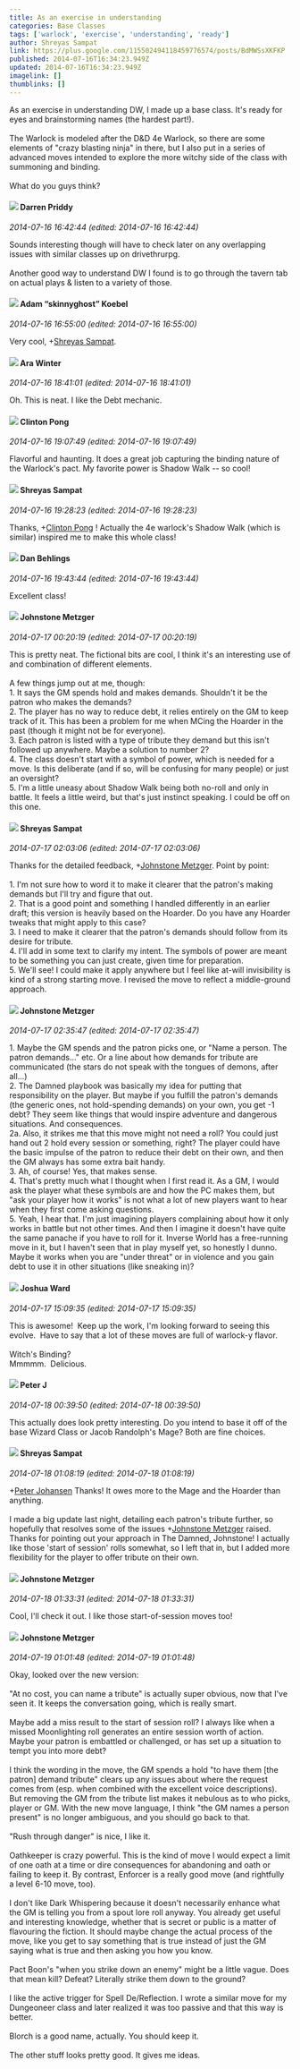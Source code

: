 ```yaml
---
title: As an exercise in understanding
categories: Base Classes
tags: ['warlock', 'exercise', 'understanding', 'ready']
author: Shreyas Sampat
link: https://plus.google.com/115502494118459776574/posts/BdMWSsXKFKP
published: 2014-07-16T16:34:23.949Z
updated: 2014-07-16T16:34:23.949Z
imagelink: []
thumblinks: []
---
```


As an exercise in understanding DW, I made up a base class. It&#39;s ready for eyes and brainstorming names (the hardest part!).<br /><br />The Warlock is modeled after the D&amp;D 4e Warlock, so there are some elements of &quot;crazy blasting ninja&quot; in there, but I also put in a series of advanced moves intended to explore the more witchy side of the class with summoning and binding.<br /><br />What do you guys think?
<div id='comment z13dcnuisoekebl1z23it1jprr2xyht0h'>
  <h4><img src='{{site.baseurl}}//images/avatars/105875318948666656289_photo.jpg'> Darren Priddy</h4>
      <p><cite>2014-07-16 16:42:44 (edited: 2014-07-16 16:42:44)</cite></p>
        <p>Sounds interesting though will have to check later on any overlapping issues with similar classes up on drivethrurpg. <br /><br />Another good way to understand DW I found is to go through the tavern tab on actual plays &amp; listen to a variety of those.</p>
</div>
        

<div id='comment z13dcnuisoekebl1z23it1jprr2xyht0h'>
  <h4><img src='{{site.baseurl}}//images/avatars/112484087750169360510_photo.jpg'> Adam “skinnyghost” Koebel</h4>
      <p><cite>2014-07-16 16:55:00 (edited: 2014-07-16 16:55:00)</cite></p>
        <p>Very cool, <span class="proflinkWrapper"><span class="proflinkPrefix">+</span><a class="proflink" href="https://plus.google.com/115502494118459776574" oid="115502494118459776574">Shreyas Sampat</a></span>.</p>
</div>
        

<div id='comment z13dcnuisoekebl1z23it1jprr2xyht0h'>
  <h4><img src='{{site.baseurl}}//images/avatars/115723089379701254750_photo.jpg'> Ara Winter</h4>
      <p><cite>2014-07-16 18:41:01 (edited: 2014-07-16 18:41:01)</cite></p>
        <p>Oh. This is neat. I like the Debt mechanic.</p>
</div>
        

<div id='comment z13dcnuisoekebl1z23it1jprr2xyht0h'>
  <h4><img src='{{site.baseurl}}//images/avatars/104073087524335945732_photo.jpg'> Clinton Pong</h4>
      <p><cite>2014-07-16 19:07:49 (edited: 2014-07-16 19:07:49)</cite></p>
        <p>Flavorful and haunting.  It does a great job capturing the binding nature of the Warlock&#39;s pact.  My favorite power is Shadow Walk -- so cool!</p>
</div>
        

<div id='comment z13dcnuisoekebl1z23it1jprr2xyht0h'>
  <h4><img src='{{site.baseurl}}//images/avatars/115502494118459776574_photo.jpg'> Shreyas Sampat</h4>
      <p><cite>2014-07-16 19:28:23 (edited: 2014-07-16 19:28:23)</cite></p>
        <p>Thanks, <span class="proflinkWrapper"><span class="proflinkPrefix">+</span><a class="proflink" href="https://plus.google.com/104073087524335945732" oid="104073087524335945732">Clinton Pong</a></span> ! Actually the 4e warlock&#39;s Shadow Walk (which is similar) inspired me to make this whole class!</p>
</div>
        

<div id='comment z13dcnuisoekebl1z23it1jprr2xyht0h'>
  <h4><img src='{{site.baseurl}}//images/avatars/107366871503986866501_photo.jpg'> Dan Behlings</h4>
      <p><cite>2014-07-16 19:43:44 (edited: 2014-07-16 19:43:44)</cite></p>
        <p>Excellent class!</p>
</div>
        

<div id='comment z13dcnuisoekebl1z23it1jprr2xyht0h'>
  <h4><img src='{{site.baseurl}}//images/avatars/113864117304127544117_photo.jpg'> Johnstone Metzger</h4>
      <p><cite>2014-07-17 00:20:19 (edited: 2014-07-17 00:20:19)</cite></p>
        <p>This is pretty neat. The fictional bits are cool, I think it&#39;s an interesting use of and combination of different elements.<br /><br />A few things jump out at me, though:<br />1. It says the GM spends hold and makes demands. Shouldn&#39;t it be the patron who makes the demands?<br />2. The player has no way to reduce debt, it relies entirely on the GM to keep track of it. This has been a problem for me when MCing the Hoarder in the past (though it might not be for everyone).<br />3. Each patron is listed with a type of tribute they demand but this isn&#39;t followed up anywhere. Maybe a solution to number 2?<br />4. The class doesn&#39;t start with a symbol of power, which is needed for a move. Is this deliberate (and if so, will be confusing for many people) or just an oversight?<br />5. I&#39;m a little uneasy about Shadow Walk being both no-roll and only in battle. It feels a little weird, but that&#39;s just instinct speaking. I could be off on this one.</p>
</div>
        

<div id='comment z13dcnuisoekebl1z23it1jprr2xyht0h'>
  <h4><img src='{{site.baseurl}}//images/avatars/115502494118459776574_photo.jpg'> Shreyas Sampat</h4>
      <p><cite>2014-07-17 02:03:06 (edited: 2014-07-17 02:03:06)</cite></p>
        <p>Thanks for the detailed feedback, <span class="proflinkWrapper"><span class="proflinkPrefix">+</span><a class="proflink" href="https://plus.google.com/113864117304127544117" oid="113864117304127544117">Johnstone Metzger</a></span>. Point by point:<br /><br />1. I&#39;m not sure how to word it to make it clearer that the patron&#39;s making demands but I&#39;ll try and figure that out.<br />2. That is a good point and something I handled differently in an earlier draft; this version is heavily based on the Hoarder. Do you have any Hoarder tweaks that might apply to this case?<br />3. I need to make it clearer that the patron&#39;s demands should follow from its desire for tribute.<br />4. I&#39;ll add in some text to clarify my intent. The symbols of power are meant to be something you can just create, given time for preparation.<br />5. We&#39;ll see! I could make it apply anywhere but I feel like at-will invisibility is kind of a strong starting move. I revised the move to reflect a middle-ground approach.</p>
</div>
        

<div id='comment z13dcnuisoekebl1z23it1jprr2xyht0h'>
  <h4><img src='{{site.baseurl}}//images/avatars/113864117304127544117_photo.jpg'> Johnstone Metzger</h4>
      <p><cite>2014-07-17 02:35:47 (edited: 2014-07-17 02:35:47)</cite></p>
        <p>1. Maybe the GM spends and the patron picks one, or &quot;Name a person. The patron demands...&quot; etc. Or a line about how demands for tribute are communicated (the stars do not speak with the tongues of demons, after all...)<br />2. The Damned playbook was basically my idea for putting that responsibility on the player. But maybe if you fulfill the patron&#39;s demands (the generic ones, not hold-spending demands) on your own, you get -1 debt? They seem like things that would inspire adventure and dangerous situations. And consequences.<br />2a. Also, it strikes me that this move might not need a roll? You could just hand out 2 hold every session or something, right? The player could have the basic impulse of the patron to reduce their debt on their own, and then the GM always has some extra bait handy.<br />3. Ah, of course! Yes, that makes sense.<br />4. That&#39;s pretty much what I thought when I first read it. As a GM, I would ask the player what these symbols are and how the PC makes them, but &quot;ask your player how it works&quot; is not what a lot of new players want to hear when they first come asking questions.<br />5. Yeah, I hear that. I&#39;m just imagining players complaining about how it only works in battle but not other times. And then I imagine it doesn&#39;t have quite the same panache if you have to roll for it. Inverse World has a free-running move in it, but I haven&#39;t seen that in play myself yet, so honestly I dunno. Maybe it works when you are &quot;under threat&quot; or in violence and you gain debt to use it in other situations (like sneaking in)?</p>
</div>
        

<div id='comment z13dcnuisoekebl1z23it1jprr2xyht0h'>
  <h4><img src='{{site.baseurl}}//images/avatars/106266799076734425332_photo.jpg'> Joshua Ward</h4>
      <p><cite>2014-07-17 15:09:35 (edited: 2014-07-17 15:09:35)</cite></p>
        <p>This is awesome!  Keep up the work, I&#39;m looking forward to seeing this evolve.  Have to say that a lot of these moves are full of warlock-y flavor. <br /><br />Witch&#39;s Binding?<br />Mmmmm.  Delicious.</p>
</div>
        

<div id='comment z13dcnuisoekebl1z23it1jprr2xyht0h'>
  <h4><img src='{{site.baseurl}}//images/avatars/113692337653837882568_photo.jpg'> Peter J</h4>
      <p><cite>2014-07-18 00:39:50 (edited: 2014-07-18 00:39:50)</cite></p>
        <p>This actually does look pretty interesting. Do you intend to base it off of the base Wizard Class or Jacob Randolph&#39;s Mage? Both are fine choices. </p>
</div>
        

<div id='comment z13dcnuisoekebl1z23it1jprr2xyht0h'>
  <h4><img src='{{site.baseurl}}//images/avatars/115502494118459776574_photo.jpg'> Shreyas Sampat</h4>
      <p><cite>2014-07-18 01:08:19 (edited: 2014-07-18 01:08:19)</cite></p>
        <p><span class="proflinkWrapper"><span class="proflinkPrefix">+</span><a class="proflink" href="https://plus.google.com/113692337653837882568" oid="113692337653837882568">Peter Johansen</a></span> Thanks! It owes more to the Mage and the Hoarder than anything.<br /><br />I made a big update last night, detailing each patron&#39;s tribute further, so hopefully that resolves some of the issues <span class="proflinkWrapper"><span class="proflinkPrefix">+</span><a class="proflink" href="https://plus.google.com/113864117304127544117" oid="113864117304127544117">Johnstone Metzger</a></span> raised. Thanks for pointing out your approach in The Damned, Johnstone! I actually like those &#39;start of session&#39; rolls somewhat, so I left that in, but I added more flexibility for the player to offer tribute on their own.</p>
</div>
        

<div id='comment z13dcnuisoekebl1z23it1jprr2xyht0h'>
  <h4><img src='{{site.baseurl}}//images/avatars/113864117304127544117_photo.jpg'> Johnstone Metzger</h4>
      <p><cite>2014-07-18 01:33:31 (edited: 2014-07-18 01:33:31)</cite></p>
        <p>Cool, I&#39;ll check it out. I like those start-of-session moves too!</p>
</div>
        

<div id='comment z13dcnuisoekebl1z23it1jprr2xyht0h'>
  <h4><img src='{{site.baseurl}}//images/avatars/113864117304127544117_photo.jpg'> Johnstone Metzger</h4>
      <p><cite>2014-07-19 01:01:48 (edited: 2014-07-19 01:01:48)</cite></p>
        <p>Okay, looked over the new version:<br /><br />&quot;At no cost, you can name a tribute&quot; is actually super obvious, now that I&#39;ve seen it. It keeps the conversation going, which is really smart.<br /><br />Maybe add a miss result to the start of session roll? I always like when a missed Moonlighting roll generates an entire session worth of action. Maybe your patron is embattled or challenged, or has set up a situation to tempt you into more debt?<br /><br />I think the wording in the move, the GM spends a hold &quot;to have them [the patron] demand tribute&quot; clears up any issues about where the request comes from (esp. when combined with the excellent voice descriptions). But removing the GM from the tribute list makes it nebulous as to who picks, player or GM. With the new move language, I think &quot;the GM names a person present&quot; is no longer ambiguous, and you should go back to that.<br /><br />&quot;Rush through danger&quot; is nice, I like it.<br /><br />Oathkeeper is crazy powerful. This is the kind of move I would expect a limit of one oath at a time or dire consequences for abandoning and oath or failing to keep it. By contrast, Enforcer is a really good move (and rightfully a level 6-10 move, too).<br /><br />I don&#39;t like Dark Whispering because it doesn&#39;t necessarily enhance what the GM is telling you from a spout lore roll anyway. You already get useful and interesting knowledge, whether that is secret or public is a matter of flavouring the fiction. It should maybe change the actual process of the move, like you get to say something that is true instead of just the GM saying what is true and then asking you how you know.<br /><br />Pact Boon&#39;s &quot;when you strike down an enemy&quot; might be a little vague. Does that mean kill? Defeat? Literally strike them down to the ground?<br /><br />I like the active trigger for Spell De/Reflection. I wrote a similar move for my Dungeoneer class and later realized it was too passive and that this way is better.<br /><br />Blorch is a good name, actually. You should keep it.<br /><br />The other stuff looks pretty good. It gives me ideas.</p>
</div>
        